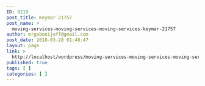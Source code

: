 ```yaml
---
ID: 9219
post_title: Keymar 21757
post_name: >
  moving-services-moving-services-moving-services-keymar-21757
author: mrgabonijeff@gmail.com
post_date: 2018-03-28 01:48:47
layout: page
link: >
  http://localhost/wordpress/moving-services-moving-services-moving-services-keymar-21757/
published: true
tags: [ ]
categories: [ ]
---
```

